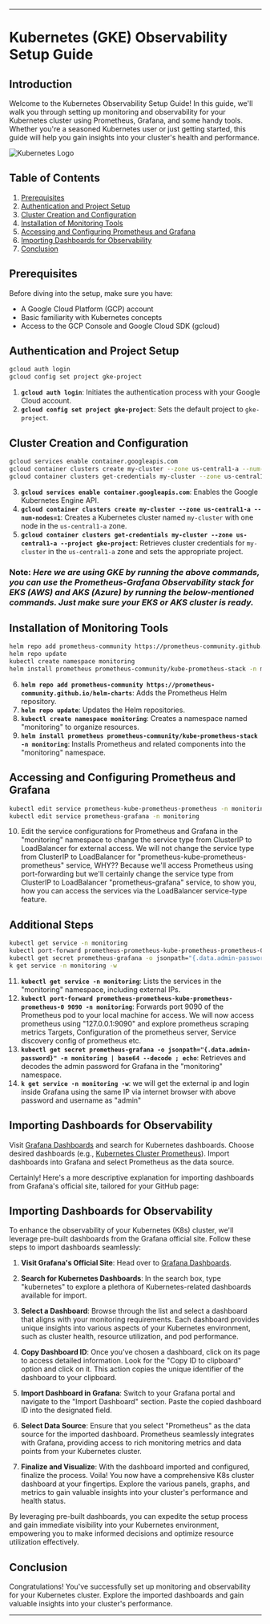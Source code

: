
---

# Kubernetes (GKE) Observability Setup Guide

## Introduction

Welcome to the Kubernetes Observability Setup Guide! In this guide, we'll walk you through setting up monitoring and observability for your Kubernetes cluster using Prometheus, Grafana, and some handy tools. Whether you're a seasoned Kubernetes user or just getting started, this guide will help you gain insights into your cluster's health and performance.

![Kubernetes Logo](https://media.licdn.com/dms/image/C5612AQFqPzlOaOvwbw/article-cover_image-shrink_720_1280/0/1606979524095?e=1716422400&v=beta&t=fS9U_3WFoBEaCUd9-UYd--iR96_OSotTk5ZasxhmFDY)

## Table of Contents

1. [Prerequisites](#prerequisites)
2. [Authentication and Project Setup](#authentication-and-project-setup)
3. [Cluster Creation and Configuration](#cluster-creation-and-configuration)
4. [Installation of Monitoring Tools](#installation-of-monitoring-tools)
5. [Accessing and Configuring Prometheus and Grafana](#accessing-and-configuring-prometheus-and-grafana)
6. [Importing Dashboards for Observability](#importing-dashboards-for-observability)
7. [Conclusion](#conclusion)

## Prerequisites

Before diving into the setup, make sure you have:

- A Google Cloud Platform (GCP) account
- Basic familiarity with Kubernetes concepts
- Access to the GCP Console and Google Cloud SDK (gcloud)

## Authentication and Project Setup

```bash
gcloud auth login
gcloud config set project gke-project
```

1. **`gcloud auth login`**: Initiates the authentication process with your Google Cloud account.
2. **`gcloud config set project gke-project`**: Sets the default project to `gke-project`.

## Cluster Creation and Configuration

```bash
gcloud services enable container.googleapis.com
gcloud container clusters create my-cluster --zone us-central1-a --num-nodes=1
gcloud container clusters get-credentials my-cluster --zone us-central1-a --project gke-project
```

3. **`gcloud services enable container.googleapis.com`**: Enables the Google Kubernetes Engine API.
4. **`gcloud container clusters create my-cluster --zone us-central1-a --num-nodes=1`**: Creates a Kubernetes cluster named `my-cluster` with one node in the `us-central1-a` zone.
5. **`gcloud container clusters get-credentials my-cluster --zone us-central1-a --project gke-project`**: Retrieves cluster credentials for `my-cluster` in the `us-central1-a` zone and sets the appropriate project.


### **Note: _Here we are using GKE by running the above commands, you can use the Prometheus-Grafana Observability stack for EKS (AWS) and AKS (Azure) by running the below-mentioned commands. Just make sure your EKS or AKS cluster is ready._** 

## Installation of Monitoring Tools

```bash
helm repo add prometheus-community https://prometheus-community.github.io/helm-charts
helm repo update
kubectl create namespace monitoring
helm install prometheus prometheus-community/kube-prometheus-stack -n monitoring
```

6. **`helm repo add prometheus-community https://prometheus-community.github.io/helm-charts`**: Adds the Prometheus Helm repository.
7. **`helm repo update`**: Updates the Helm repositories.
8. **`kubectl create namespace monitoring`**: Creates a namespace named "monitoring" to organize resources.
9. **`helm install prometheus prometheus-community/kube-prometheus-stack -n monitoring`**: Installs Prometheus and related components into the "monitoring" namespace.

## Accessing and Configuring Prometheus and Grafana

```bash
kubectl edit service prometheus-kube-prometheus-prometheus -n monitoring
kubectl edit service prometheus-grafana -n monitoring
```

10. Edit the service configurations for Prometheus and Grafana in the "monitoring" namespace to change the service type from ClusterIP to LoadBalancer for external access.
    We will not change the service type from ClusterIP to LoadBalancer for "prometheus-kube-prometheus-prometheus" service, WHY?? Because we'll access Prometheus using port-forwarding but we'll
    certainly change the service type from ClusterIP to LoadBalancer "prometheus-grafana" service, to show you, how you can access the services via the LoadBalancer service-type feature.

## Additional Steps

```bash
kubectl get service -n monitoring
kubectl port-forward prometheus-prometheus-kube-prometheus-prometheus-0 9090 -n monitoring
kubectl get secret prometheus-grafana -o jsonpath="{.data.admin-password}" -n monitoring | base64 --decode ; echo
k get service -n monitoring -w
```

11. **`kubectl get service -n monitoring`**: Lists the services in the "monitoring" namespace, including external IPs.
12. **`kubectl port-forward prometheus-prometheus-kube-prometheus-prometheus-0 9090 -n monitoring`**: Forwards port 9090 of the Prometheus pod to your local machine for access. 
We will now access prometheus using "127.0.0.1:9090" and explore prometheus scraping metrics Targets, Configuration of the prometheus server, Service discovery config of prometheus etc.
13. **`kubectl get secret prometheus-grafana -o jsonpath="{.data.admin-password}" -n monitoring | base64 --decode ; echo`**: Retrieves and decodes the admin password for Grafana in the "monitoring" namespace.
14. **`k get service -n monitoring -w`**: we will get the external ip and login inside Grafana using the same IP via internet browser with above password and username as "admin"

## Importing Dashboards for Observability

Visit [Grafana Dashboards](https://grafana.com/grafana/dashboards/) and search for Kubernetes dashboards. Choose desired dashboards (e.g., [Kubernetes Cluster Prometheus](https://grafana.com/grafana/dashboards/6417-kubernetes-cluster-prometheus/)). Import dashboards into Grafana and select Prometheus as the data source.

Certainly! Here's a more descriptive explanation for importing dashboards from Grafana's official site, tailored for your GitHub page:

## Importing Dashboards for Observability

To enhance the observability of your Kubernetes (K8s) cluster, we'll leverage pre-built dashboards from the Grafana official site. Follow these steps to import dashboards seamlessly:

1. **Visit Grafana's Official Site**: Head over to [Grafana Dashboards](https://grafana.com/grafana/dashboards/).

2. **Search for Kubernetes Dashboards**: In the search box, type "kubernetes" to explore a plethora of Kubernetes-related dashboards available for import.

3. **Select a Dashboard**: Browse through the list and select a dashboard that aligns with your monitoring requirements. Each dashboard provides unique insights into various aspects of your Kubernetes environment, such as cluster health, resource utilization, and pod performance.

4. **Copy Dashboard ID**: Once you've chosen a dashboard, click on its page to access detailed information. Look for the "Copy ID to clipboard" option and click on it. This action copies the unique identifier of the dashboard to your clipboard.

5. **Import Dashboard in Grafana**: Switch to your Grafana portal and navigate to the "Import Dashboard" section. Paste the copied dashboard ID into the designated field.

6. **Select Data Source**: Ensure that you select "Prometheus" as the data source for the imported dashboard. Prometheus seamlessly integrates with Grafana, providing access to rich monitoring metrics and data points from your Kubernetes cluster.

7. **Finalize and Visualize**: With the dashboard imported and configured, finalize the process. Voila! You now have a comprehensive K8s cluster dashboard at your fingertips. Explore the various panels, graphs, and metrics to gain valuable insights into your cluster's performance and health status.

By leveraging pre-built dashboards, you can expedite the setup process and gain immediate visibility into your Kubernetes environment, empowering you to make informed decisions and optimize resource utilization effectively.


## Conclusion

Congratulations! You've successfully set up monitoring and observability for your Kubernetes cluster. Explore the imported dashboards and gain valuable insights into your cluster's performance.


---
